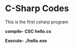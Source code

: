 # C-Sharp Codes

This is the first csharp program

**compile-    CSC hello.cs**

**Execute-    ./hello.exe**
